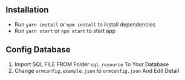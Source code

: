 ## Installation
- Run `yarn install` or `npm install` to install dependencies
- Run `yarn start` or `npm start` to start app

## Config Database
1. Import SQL FILE FROM Folder `sql_resource` To Your Database
2. Change `ormconfig.example.json` to `ormconfig.json` And Edit Detail
